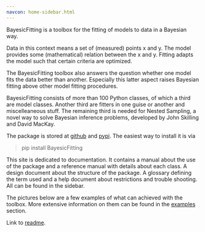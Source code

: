 ```yaml
---
navcon: home-sidebar.html
---
```


BayesicFitting is a toolbox for the fitting of models to data in a Bayesian way.

Data in this context means a set of (measured) points x and y. 
The model provides some (mathematical) relation between the x and y.
Fitting adapts the model such that certain criteria are optimized.

The BayesicFitting toolbox also answers the question whether one model fits 
the data better than another. Especially this latter aspect raises Bayesian 
fitting above other model fitting procedures.


BayesicFitting consists of more than 100 Python classes, of which a third are model
classes. Another third are fitters in one guise or another and miscelleaneous stuff.
The remaining third is needed for Nested Sampling, a novel way to solve Bayesian
inference problems, developed by John Skilling and David MacKay.

The package is stored at [github](https://github.com/dokester/BayesicFitting)
and [pypi](https://pypi.org/project/BayesicFitting/).
The easiest way to install it is via

> pip install BayesicFitting


This site is dedicated to documentation. It contains a manual about the 
use of the package and a reference manual with details about each class.
A design document about the structure of the package. A glossary
defining the term used and a help document about restrictions and trouble
shooting. All can be found in the sidebar.  

The pictures below are a few examples of what can achieved with the 
toolbox. More extensive information on them can be found in the 
[examples](https://github.com/dokester/BayesicFitting/tree/master/BayesicFitting/examples)
section.

Link to [readme](./README.md).







